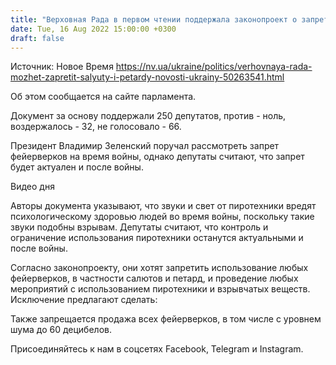 ```yaml
---
title: "Верховная Рада в первом чтении поддержала законопроект о запрете продаж и использования салютов и петард"
date: Tue, 16 Aug 2022 15:00:00 +0300
draft: false
---
```

Источник: Новое Время https://nv.ua/ukraine/politics/verhovnaya-rada-mozhet-zapretit-salyuty-i-petardy-novosti-ukrainy-50263541.html


Об этом сообщается на сайте парламента.

Документ за основу поддержали 250 депутатов, против - ноль, воздержалось - 32, не голосовало - 66.

Президент Владимир Зеленский поручал рассмотреть запрет фейерверков на время войны, однако депутаты считают, что запрет будет актуален и после войны.

 Видео дня   

Авторы документа указывают, что звуки и свет от пиротехники вредят психологическому здоровью людей во время войны, поскольку такие звуки подобны взрывам. Депутаты считают, что контроль и ограничение использования пиротехники останутся актуальными и после войны.

Согласно законопроекту, они хотят запретить использование любых фейерверков, в частности салютов и петард, и проведение любых мероприятий с использованием пиротехники и взрывчатых веществ. Исключение предлагают сделать:

Также запрещается продажа всех фейерверков, в том числе с уровнем шума до 60 децибелов.

Присоединяйтесь к нам в соцсетях Facebook, Telegram и Instagram.
